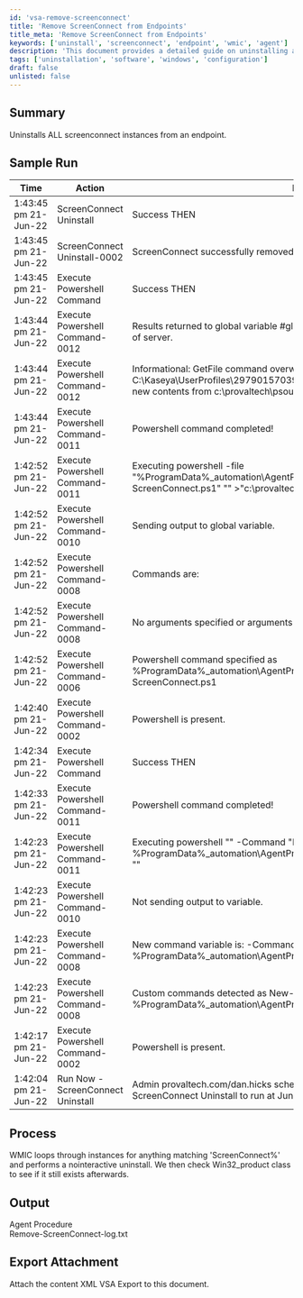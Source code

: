 ```yaml
---
id: 'vsa-remove-screenconnect'
title: 'Remove ScreenConnect from Endpoints'
title_meta: 'Remove ScreenConnect from Endpoints'
keywords: ['uninstall', 'screenconnect', 'endpoint', 'wmic', 'agent']
description: 'This document provides a detailed guide on uninstalling all instances of ScreenConnect from an endpoint using WMIC commands. It includes a sample run log, process description, output details, and instructions for exporting attachments.'
tags: ['uninstallation', 'software', 'windows', 'configuration']
draft: false
unlisted: false
---
```

## Summary

Uninstalls ALL screenconnect instances from an endpoint.

## Sample Run

| Time                     | Action                           | Result                                                                                                        | User                             |
|--------------------------|----------------------------------|---------------------------------------------------------------------------------------------------------------|----------------------------------|
| 1:43:45 pm 21-Jun-22    | ScreenConnect Uninstall          | Success THEN                                                                                                  | provaltech.com/dan.hicks        |
| 1:43:45 pm 21-Jun-22    | ScreenConnect Uninstall-0002     | ScreenConnect successfully removed.                                                                           | provaltech.com/dan.hicks        |
| 1:43:45 pm 21-Jun-22    | Execute Powershell Command       | Success THEN                                                                                                  | provaltech.com/dan.hicks        |
| 1:43:44 pm 21-Jun-22    | Execute Powershell Command-0012  | Results returned to global variable #global:psresult# and saved in Documents tab of server.                 | provaltech.com/dan.hicks        |
| 1:43:44 pm 21-Jun-22    | Execute Powershell Command-0012  | Informational: GetFile command overwrote the server file C:\Kaseya\UserProfiles\297901570390346\GetFiles\..\docs\psoutput.txt with the new contents from c:\provaltech\psoutput.txt in THEN step 2. | provaltech.com/dan.hicks        |
| 1:43:44 pm 21-Jun-22    | Execute Powershell Command-0011  | Powershell command completed!                                                                                 | provaltech.com/dan.hicks        |
| 1:42:52 pm 21-Jun-22    | Execute Powershell Command-0011  | Executing powershell -file "%ProgramData%\_automation\AgentProcedure\RemoveScreenConnect\Remove-ScreenConnect.ps1" "" >"c:\provaltech\psoutput.txt" | provaltech.com/dan.hicks        |
| 1:42:52 pm 21-Jun-22    | Execute Powershell Command-0010  | Sending output to global variable.                                                                             | provaltech.com/dan.hicks        |
| 1:42:52 pm 21-Jun-22    | Execute Powershell Command-0008  | Commands are:                                                                                                 | provaltech.com/dan.hicks        |
| 1:42:52 pm 21-Jun-22    | Execute Powershell Command-0008  | No arguments specified or arguments not formatted properly.                                                   | provaltech.com/dan.hicks        |
| 1:42:52 pm 21-Jun-22    | Execute Powershell Command-0006  | Powershell command specified as %ProgramData%\_automation\AgentProcedure\RemoveScreenConnect\Remove-ScreenConnect.ps1 | provaltech.com/dan.hicks        |
| 1:42:40 pm 21-Jun-22    | Execute Powershell Command-0002  | Powershell is present.                                                                                        | provaltech.com/dan.hicks        |
| 1:42:34 pm 21-Jun-22    | Execute Powershell Command        | Success THEN                                                                                                  | provaltech.com/dan.hicks        |
| 1:42:33 pm 21-Jun-22    | Execute Powershell Command-0011  | Powershell command completed!                                                                                 | provaltech.com/dan.hicks        |
| 1:42:23 pm 21-Jun-22    | Execute Powershell Command-0011  | Executing powershell "" -Command "New-Item -Type directory -Path %ProgramData%\_automation\AgentProcedure\ -Name RemoveScreenConnect" "" | provaltech.com/dan.hicks        |
| 1:42:23 pm 21-Jun-22    | Execute Powershell Command-0010  | Not sending output to variable.                                                                                | provaltech.com/dan.hicks        |
| 1:42:23 pm 21-Jun-22    | Execute Powershell Command-0008  | New command variable is: -Command "New-Item -Type directory -Path %ProgramData%\_automation\AgentProcedure\ -Name RemoveScreenConnect" | provaltech.com/dan.hicks        |
| 1:42:23 pm 21-Jun-22    | Execute Powershell Command-0008  | Custom commands detected as New-Item -Type directory -Path %ProgramData%\_automation\AgentProcedure\ -Name RemoveScreenConnect | provaltech.com/dan.hicks        |
| 1:42:17 pm 21-Jun-22    | Execute Powershell Command-0002  | Powershell is present.                                                                                        | provaltech.com/dan.hicks        |
| 1:42:04 pm 21-Jun-22    | Run Now - ScreenConnect Uninstall | Admin provaltech.com/dan.hicks scheduled procedure Run Now - ScreenConnect Uninstall to run at Jun 21 2022 1:42PM |                                  |

## Process

WMIC loops through instances for anything matching 'ScreenConnect%' and performs a nointeractive uninstall. We then check Win32_product class to see if it still exists afterwards.

## Output

Agent Procedure  
Remove-ScreenConnect-log.txt

## Export Attachment

Attach the content XML VSA Export to this document.



